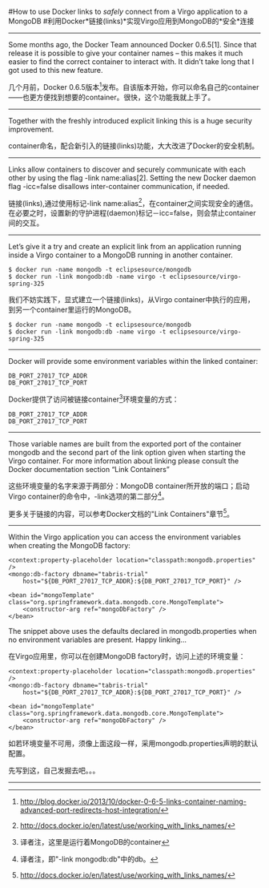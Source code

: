 #How to use Docker links to *safely* connect from a Virgo application to a MongoDB
#利用Docker*链接(links)*实现Virgo应用到MongoDB的\*安全\*连接

***


Some months ago, the Docker Team announced Docker 0.6.5[1]. Since that release it is possible to give your container names – this makes it much easier to find the correct container to interact with. It didn’t take long that I got used to this new feature.  
  
  
几个月前，Docker 0.6.5版本[^1]发布。自该版本开始，你可以命名自己的container——也更方便找到想要的container。很快，这个功能我就上手了。

[^1]:http://blog.docker.io/2013/10/docker-0-6-5-links-container-naming-advanced-port-redirects-host-integration/

***

Together with the freshly introduced explicit linking this is a huge security improvement.  


container命名，配合新引入的链接(links)功能，大大改进了Docker的安全机制。
***
Links allow containers to discover and securely communicate with each other by using the flag -link name:alias[2].
Setting the new Docker daemon flag -icc=false disallows inter-container communication, if needed.  


链接(links),通过使用标记-link name:alias[^2]，在container之间实现安全的通信。在必要之时，设置新的守护进程(daemon)标记－icc=false，则会禁止container间的交互。
[^2]:http://docs.docker.io/en/latest/use/working_with_links_names/
***
Let’s give it a try and create an explicit link from an application running inside a Virgo container to a MongoDB running in another container.  

	$ docker run -name mongodb -t eclipsesource/mongodb
	$ docker run -link mongodb:db -name virgo -t eclipsesource/virgo-spring-325  

我们不妨实践下，显式建立一个链接(links)，从Virgo container中执行的应用，到另一个container里运行的MongoDB。

	$ docker run -name mongodb -t eclipsesource/mongodb
	$ docker run -link mongodb:db -name virgo -t eclipsesource/virgo-spring-325

***
Docker will provide some environment variables within the linked container:  

	DB_PORT_27017_TCP_ADDR  
	DB_PORT_27017_TCP_PORT


Docker提供了访问被链接container[^3]环境变量的方式：

	DB_PORT_27017_TCP_ADDR  
	DB_PORT_27017_TCP_PORT

[^3]:译者注，这里是运行着MongoDB的container

***
Those variable names are built from the exported port of the container mongodb and the second part of the link option given when starting the Virgo container.
For more information about linking please consult the Docker documentation section “Link Containers”  

这些环境变量的名字来源于两部分：MongoDB container所开放的端口；启动Virgo container的命令中，-link选项的第二部分[^4]。  
[^4]:译者注，即"-link mongodb:db"中的db。

更多关于链接的内容，可以参考Docker文档的"Link Containers"章节[^5]。
[^5]:http://docs.docker.io/en/latest/use/working_with_links_names/

***
Within the Virgo application you can access the environment variables when creating the MongoDB factory:

```
<context:property-placeholder location="classpath:mongodb.properties" />
<mongo:db-factory dbname="tabris-trial"
	host="${DB_PORT_27017_TCP_ADDR}:${DB_PORT_27017_TCP_PORT}" />
```   
```
<bean id="mongoTemplate" class="org.springframework.data.mongodb.core.MongoTemplate">
	<constructor-arg ref="mongoDbFactory" />
</bean>
```
The snippet above uses the defaults declared in mongodb.properties when no environment variables are present.
Happy linking…  
  
  

在Virgo应用里，你可以在创建MongoDB factory时，访问上述的环境变量：

```
<context:property-placeholder location="classpath:mongodb.properties" />
<mongo:db-factory dbname="tabris-trial"
	host="${DB_PORT_27017_TCP_ADDR}:${DB_PORT_27017_TCP_PORT}" />
```   
```
<bean id="mongoTemplate" class="org.springframework.data.mongodb.core.MongoTemplate">
	<constructor-arg ref="mongoDbFactory" />
</bean>
```
如若环境变量不可用，须像上面这段一样，采用mongodb.properties声明的默认配置。

先写到这，自己发掘去吧。。。

***

